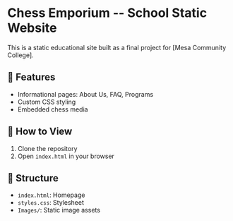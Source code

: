 # Chess Emporium -- School Static Website

This is a static educational site built as a final project for [Mesa Community College].

## 🧩 Features
- Informational pages: About Us, FAQ, Programs
- Custom CSS styling
- Embedded chess media

## 🚀 How to View
1. Clone the repository
2. Open `index.html` in your browser

## 📁 Structure
- `index.html`: Homepage
- `styles.css`: Stylesheet
- `Images/`: Static image assets
